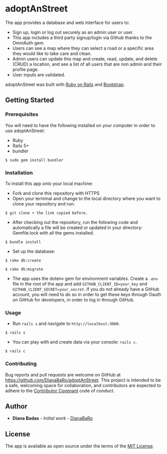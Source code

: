 # adoptAnStreet

The app provides a database and web interface for users to:

* Sign up, login or log out securely as an admin user or user.
* This app includes a third party signup/login via Github thanks to the OmniAuth gem.
* Users can see a map where they can select a road or a specific area they would like to take care and clean.
* Admin users can update this map and create, read, update, and delete (CRUD) a location, and see a list of all users that are non admin and their profile page.
* User inputs are validated.

adoptAnStreet was built with [Ruby on Rails](https://rubyonrails.org/) and [Bootstrap](https://getbootstrap.com/).


## Getting Started


### Prerequisites

You will need to have the following installed on your computer in order to use adoptAnStreet:

* Ruby
* Rails 5+
* bundler

```
$ sudo gem install bundler
```

### Installation

To install this app onto your local machine:

* Fork and clone this repository with HTTPS
* Open your terminal and change to the local directory where you want to clone your repository and run:

```
$ git clone + the link copied before.
```

* After checking out the repository, run the following code and automatically a file will be created or updated in your directory: Gemfile.lock with all the gems installed.

```
$ bundle install
```

* Set up the database:

```
$ rake db:create
```

```
$ rake db:migrate
```
* The app uses the dotenv gem for environment variables. Create a `.env` file in the root of the app and add `GITHUB_CLIENT_ID=your_key` and `GITHUB_CLIENT_SECRET=your_secret`. If you do not already have a GitHub account, you will need to do so in order to get these keys through Oauth on GitHub for developers, in order to log in through GitHub.

### Usage
* Run `rails s` and navigate to `http://localhost:3000`. 

```
$ rails s
```

* You can play with and create data via your console: `rails c`.

```
$ rails c
```

### Contributing
Bug reports and pull requests are welcome on GitHub at https://github.com/DianaBaRo/adoptAnStreet. This project is intended to be a safe, welcoming space for collaboration, and contributors are expected to adhere to the [Contributor Covenant](https://www.contributor-covenant.org/) code of conduct.

## Author

* **Diana Badas** - *Initial work* - [DianaBaRo](https://github.com/DianaBaRo)

## License

The app is available as open source under the terms of the [MIT License](https://opensource.org/licenses/MIT).